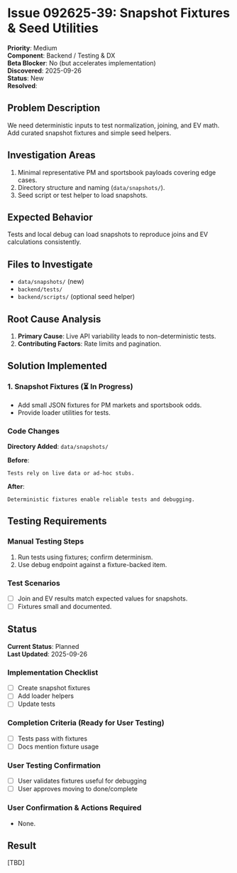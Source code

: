 # Issue 092625-39: Snapshot Fixtures & Seed Utilities

**Priority**: Medium  
**Component**: Backend / Testing & DX  
**Beta Blocker**: No (but accelerates implementation)  
**Discovered**: 2025-09-26  
**Status**: New  
**Resolved**: 

## Problem Description

We need deterministic inputs to test normalization, joining, and EV math. Add curated snapshot fixtures and simple seed helpers.

## Investigation Areas

1. Minimal representative PM and sportsbook payloads covering edge cases.  
2. Directory structure and naming (`data/snapshots/`).  
3. Seed script or test helper to load snapshots.

## Expected Behavior

Tests and local debug can load snapshots to reproduce joins and EV calculations consistently.

## Files to Investigate

- `data/snapshots/` (new)  
- `backend/tests/`  
- `backend/scripts/` (optional seed helper)

## Root Cause Analysis

1. **Primary Cause**: Live API variability leads to non-deterministic tests.  
2. **Contributing Factors**: Rate limits and pagination.

## Solution Implemented

### 1. Snapshot Fixtures (⏳ In Progress)
- Add small JSON fixtures for PM markets and sportsbook odds.  
- Provide loader utilities for tests.

### Code Changes

**Directory Added**: `data/snapshots/`

**Before**:
```text
Tests rely on live data or ad-hoc stubs.
```

**After**:
```text
Deterministic fixtures enable reliable tests and debugging.
```

## Testing Requirements

### Manual Testing Steps
1. Run tests using fixtures; confirm determinism.  
2. Use debug endpoint against a fixture-backed item.

### Test Scenarios
- [ ] Join and EV results match expected values for snapshots.  
- [ ] Fixtures small and documented.

## Status

**Current Status**: Planned  
**Last Updated**: 2025-09-26

### Implementation Checklist
- [ ] Create snapshot fixtures  
- [ ] Add loader helpers  
- [ ] Update tests

### Completion Criteria (Ready for User Testing)
- [ ] Tests pass with fixtures  
- [ ] Docs mention fixture usage

### User Testing Confirmation
- [ ] User validates fixtures useful for debugging  
- [ ] User approves moving to done/complete

### User Confirmation & Actions Required
- None.

## Result

[TBD]
